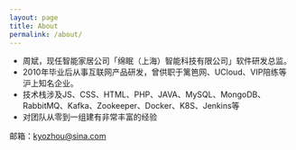```yaml
---
layout: page
title: About
permalink: /about/
---
```


- 周斌，现任智能家居公司「绵眠（上海）智能科技有限公司」软件研发总监。
- 2010年毕业后从事互联网产品研发，曾供职于篱笆网、UCloud、VIP陪练等沪上知名企业。
- 技术栈涉及JS、CSS、HTML、PHP、JAVA、MySQL、MongoDB、RabbitMQ、Kafka、Zookeeper、Docker、K8S、Jenkins等
- 对团队从零到一组建有非常丰富的经验

邮箱：kyozhou@sina.com
